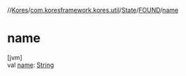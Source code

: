 //[Kores](../../../../index.md)/[com.koresframework.kores.util](../../index.md)/[State](../index.md)/[FOUND](index.md)/[name](name.md)

# name

[jvm]\
val [name](name.md): [String](https://kotlinlang.org/api/latest/jvm/stdlib/kotlin/-string/index.html)
